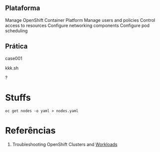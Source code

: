 ## Plataforma

Manage OpenShift Container Platform
Manage users and policies
Control access to resources
Configure networking components
Configure pod scheduling





## Prática

case001

kkk.sh

?







# Stuffs

```shell
oc get nodes -o yaml > nodes.yaml
```





# Referências

1. Troubleshooting OpenShift Clusters and [Workloads](https://towardsdatascience.com/troubleshooting-openshift-clusters-and-workloads-382664018935)

